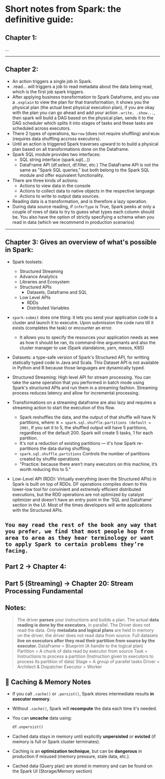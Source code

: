 # **Short notes from Spark: the definitive guide:**

## Chapter 1:
...

---

## Chapter 2:
- An action triggers a single job in Spark.
- .read... will triggers a job to read metadata about the data being read, which is the first job spark triggers.
- After applying business transformation to Spark Dataframe, and you use a `.explain` to view the plan for that transformation, it shows you the physical plan (the actual best physical execution plan), if you are okay with the plan you can go ahead and add your action `.write, .show...`, then spark will build a DAG based on the physical plan, sends it to the DAG scheduler which splits it into stages of tasks and these tasks are scheduled across executors.
- There 2 types of operations, `Narrow` (does not require shuffling) and `Wide` (requires data shuffling accross executors).
- Until an action is triggered Spark traverses upward to to build a physical plan based on all transformations done on the Dataframe.
- Spark SQL module provides two interfaces:
  - SQL string interface (spark.sql(...))
  - DataFrame API (df.select, df.filter, etc.)
    The DataFrame API is not the same as "Spark SQL queries," but both belong to the Spark SQL module and offer equivalent functionality.
- There are three kinds of actions:
  - Actions to view data in the console
  - Actions to collect data to native objects in the respective language
  - Actions to write to output data sources.
- Reading data is a transformation, and is therefore a lazy operation. 
- During data source reading, if `inferType` is True, Spark peeks at only a couple of rows of data to try to guess what types each column should be. You also have the option of strictly specifying a schema when you read in data (which we recommend in production scenarios)

---

## Chapter 3: Gives an overview of what's possible in Spark:
- Spark toolsets:
  - Structured Streaming
  - Advance Analytics
  - Libraries and Ecosystem
  - Structured APIs
    - Datasets, Dataframe and SQL
  - Low Level APIs
    - RDDs
    - Distributed Variables
- `spark-submit` does one thing: it lets you send your application code to a cluster and launch it to executre. Upon submission the code runs till it exists (completes the task) or encounter an error.
  - It allows you to specify the resources your application needs as wee as how it should be ran, its command-line arguemants and also the cluster manager to use (Spark standalone, yarn, mesos, K8S)
- Datasets: a type-safe version of Spark's Structured API, for writting statically typed code in Java and Scala. This Dataset API is not available in Python and R because those languages are dynamically typed.
- Structured Streaming:  High level API for stream processing. You can take the same operation that you performed in batch mode using Spark's structured APIs and run them in a streaming fashion. Streaming process reduces latency and allow for incremental processing.
- Transformations on a streaming dataframe are also lazy and requires a streaming action to start the execution of this flow. 
  - Spark reshuffles the data, and the output of that shuffle will have N partitions, where: `N = spark.sql.shuffle.partitions (default = 200)`, If you set it to 5, the shuffled output will have 5 partitions, regardless of the default 200. Spark will create 5 tasks, 1 for each partition.
  - It's not a reduction of existing partitions — it's how Spark re-partitions the data during shuffling.
  - `spark.sql.shuffle.partitions` Controls the number of partitions created by shuffle operations
  - "Practice: because there aren’t many executors on this machine, it’s worth reducing this to 5."

- Low-Level API (RDD): Virtually everything (even the Structured APIs) in Spark is built on top of RDDs. DF operations compiles down to this lower-low tool for convinient and extremely efficient distributed executions, but the RDD operations are not optimized by catalyst optimizer and doesn't have an entry point in the 'SQL and Dataframe' section in the UI. Most of the times developers will write applications with the Structured APIs.

`You may read the rest of the book any way that you prefer, we find that most people hop from area to area as they hear terminology or want to apply Spark to certain problems they’re facing.`
---

## Part 2 -> Chapter 4:




## Part 5 (Streaming) -> Chapter 20: Stream Processing Fundamental

















## Notes:
> The driver **parses** your instructions and builds a plan. The actual **data reading is done by the executors**, in parallel. The Driver does not read the data.
> Only **metadata and logical plans** are held in memory on the driver, the driver does not read data from source. Full datasets **live on executors after they read their partition from source by the executor.**
> DataFrame  = Blueprint (A handle to the logical plan)
> Partition  = A chunk of data read by executor from source
> Task       = Instructions to process a partition (Instruction given to executors to process its partition of data)
> Stage      = A group of parallel tasks
> Driver     = Architect & Dispatcher
> Executor   = Worker


## 🧩 Caching & Memory Notes

- If you call `.cache()` or `.persist()`, Spark stores intermediate results **in executor memory**.
- Without `.cache()`, Spark will **recompute** the data each time it's needed.
- You can **uncache** data using:

    ```python
    df.unpersist()
    ```

- Cached data stays in memory until explicitly **unpersisted** or **evicted** (if memory is full or Spark cluster terminates).
- Caching is an **optimization technique**, but can be **dangerous** in production if misused (memory pressure, stale data, etc.).
- Cached data (Query plan) are stored in memory and can be found on the Spark UI (Storage/Memory section)
